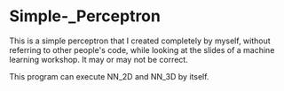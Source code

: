 # Simple-_Perceptron
This is a simple perceptron that I created completely by myself, without referring to other people's code, while looking at the slides of a machine learning workshop. It may or may not be correct.

This program can execute NN_2D and NN_3D by itself.
